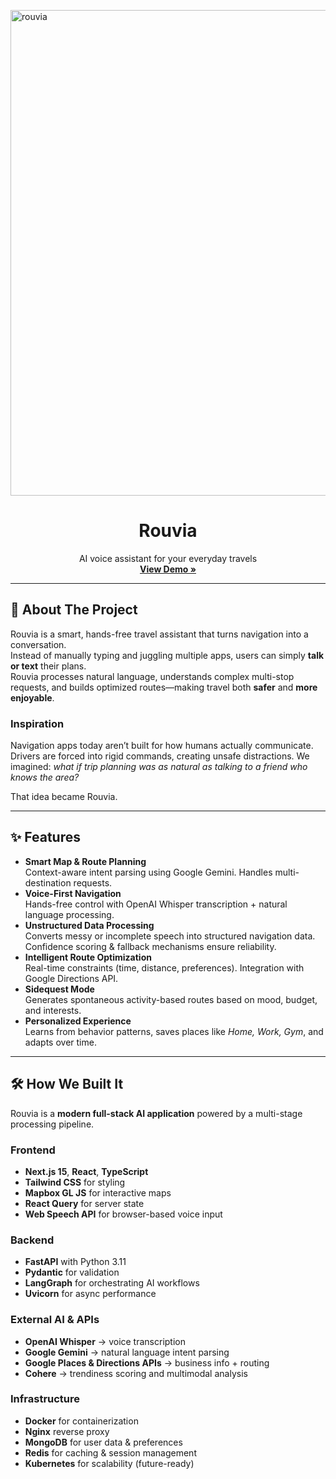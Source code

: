 <!-- Improved compatibility of back to top link -->
<a id="readme-top"></a>

<!-- PROJECT SHIELDS -->
<img width="1440" height="777" alt="rouvia" src="https://github.com/user-attachments/assets/8517a75c-d8ae-4f77-82e2-089afbfe2406" />

<!-- PROJECT LOGO -->
<br />
<div align="center">
  <h1 align="center">Rouvia</h1>

  <p align="center">
    AI voice assistant for your everyday travels  
    <br />
    <a href="https://youtu.be/BBaWlYHI5M0" target="_blank"><strong>View Demo »</strong></a>
    <br />
  </p>
</div>

---

## 📖 About The Project

Rouvia is a smart, hands-free travel assistant that turns navigation into a conversation.  
Instead of manually typing and juggling multiple apps, users can simply **talk or text** their plans.  
Rouvia processes natural language, understands complex multi-stop requests, and builds optimized routes—making travel both **safer** and **more enjoyable**.

### Inspiration
Navigation apps today aren’t built for how humans actually communicate. Drivers are forced into rigid commands, creating unsafe distractions. We imagined: *what if trip planning was as natural as talking to a friend who knows the area?*  

That idea became Rouvia.

---

## ✨ Features

- **Smart Map & Route Planning**  
  Context-aware intent parsing using Google Gemini. Handles multi-destination requests.
- **Voice-First Navigation**  
  Hands-free control with OpenAI Whisper transcription + natural language processing.
- **Unstructured Data Processing**  
  Converts messy or incomplete speech into structured navigation data. Confidence scoring & fallback mechanisms ensure reliability.
- **Intelligent Route Optimization**  
  Real-time constraints (time, distance, preferences). Integration with Google Directions API.
- **Sidequest Mode**  
  Generates spontaneous activity-based routes based on mood, budget, and interests.
- **Personalized Experience**  
  Learns from behavior patterns, saves places like *Home, Work, Gym*, and adapts over time.

---

## 🛠️ How We Built It

Rouvia is a **modern full-stack AI application** powered by a multi-stage processing pipeline.

### Frontend
- **Next.js 15**, **React**, **TypeScript**
- **Tailwind CSS** for styling
- **Mapbox GL JS** for interactive maps
- **React Query** for server state
- **Web Speech API** for browser-based voice input

### Backend
- **FastAPI** with Python 3.11
- **Pydantic** for validation
- **LangGraph** for orchestrating AI workflows
- **Uvicorn** for async performance

### External AI & APIs
- **OpenAI Whisper** → voice transcription  
- **Google Gemini** → natural language intent parsing  
- **Google Places & Directions APIs** → business info + routing  
- **Cohere** → trendiness scoring and multimodal analysis  

### Infrastructure
- **Docker** for containerization
- **Nginx** reverse proxy
- **MongoDB** for user data & preferences
- **Redis** for caching & session management
- **Kubernetes** for scalability (future-ready)
